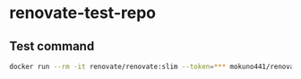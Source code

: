 # renovate-test-repo

## Test command

```bash
docker run --rm -it renovate/renovate:slim --token=*** mokuno441/renovate-test-repo --dry-run
```